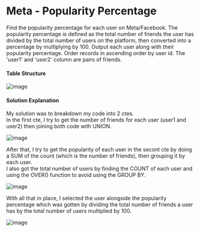 # Meta - Popularity Percentage

Find the popularity percentage for each user on Meta/Facebook. The popularity percentage is defined as the total number of friends the user has divided by the total number of users on the platform, then converted into a percentage by multiplying by 100.
Output each user along with their popularity percentage. Order records in ascending order by user id.
The 'user1' and 'user2' column are pairs of friends.

#### Table Structure
![image](https://user-images.githubusercontent.com/110608447/200176721-43b36bae-51a2-45c9-a7e5-a1274222de49.png)

#### Solution Explanation

My solution was to breakdown my code into 2 ctes. <br> 
In the first cte, I try to get the number of friends for each user (user1 and user2) then joining both code with UNION.

![image](https://user-images.githubusercontent.com/110608447/200177598-2c2785eb-3dc1-445e-a6bc-37210f293d52.png) 

 After that, I try to get the popularity of each user in the secont cte by doing a SUM of the count (which is the number of friends), then grouping it by each user. <br>
I also got the total number of users by finding the COUNT of each user and using the OVER()   function to avoid using the GROUP BY.

![image](https://user-images.githubusercontent.com/110608447/200178157-9f4467ce-0443-4927-b2e1-358e8f11fde6.png)

With all that in place, I selected the user alongside the popularity percentage which was gotten by dividing the total number of friends a user has by the total number of users multiplied by 100.

![image](https://user-images.githubusercontent.com/110608447/200178329-d616285c-ea4e-4158-847c-de87f1ebda8c.png)



